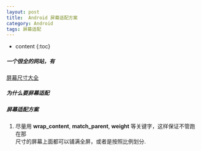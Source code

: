 ```yaml
---
layout: post
title:  Android 屏幕适配方案
category: Android
tags: 屏幕适配
---
```

* content
{:toc}

##### 一个很全的网站，有
[屏幕尺寸大全](http://screensiz.es/phone)


##### 为什么要屏幕适配




##### 屏幕适配方案
1. 尽量用 **wrap_content**, **match_parent**, **weight** 等关键字，这样保证不管跑在那  
   尺寸的屏幕上面都可以铺满全屏，或者是按照比例划分.
